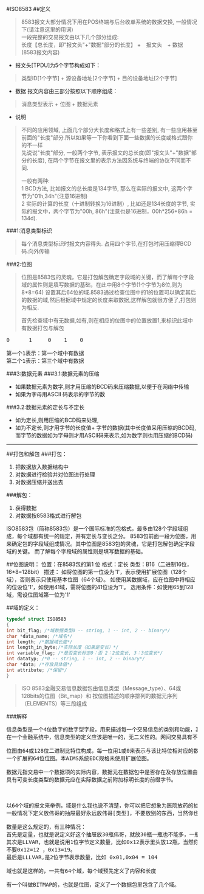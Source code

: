 #ISO8583
##定义
> 8583报文大部分情况下用在POS终端与后台收单系统的数据交换, 一般情况下(请注意这里的用词)  
> 一段完整的交易报文由以下几个部分组成:  
> 长度【总长度，即"报文头"+"数据"部分的长度】  +　报文头　+  数据(8583报文内容)


- 报文头[TPDU]为5个字节构成如下：    

> 类型ID[1个字节] + 源设备地址[2个字节] + 目的设备地址[2个字节]


- 数据 报文内容由三部分按照以下顺序组成：  

> 消息类型表示 +  位图 + 数据元素


- 说明  


> 不同的应用领域, 上面几个部分大长度和格式上有一些差别, 有一些应用甚至前面的"长度"部分.所以如果等一下你看到下面一些数据的长度或格式跟你的不一样  
> 先说说"长度"部分, 一般两个字节, 表示报文的总长度(即"报文头"+"数据"部分的长度), 在两个字节在报文里的表示方法因系统与终端的协议不同而不同.   
> 
> 一般有两种:  
> 1 BCD方法, 比如报文的总长度是134字节, 那么在实际的报文中, 这两个字节为"01h,34h"(注意16进制)  
> 2 实际的计算的长度（十进制转换为16进制）, 比如还是134长度的字节, 实际的报文中，两个字节为"00h, 86h"(注意也是16进制，00h*256+86h = 134d).

###1:消息类型标识
> 每个消息类型标识时报文内容得头.
> 占用四个字节,在打包时用压缩得BCD码.向外传输


###2:位图
> 位图是8583包的灵魂，它是打包解包确定字段域的关键，而了解每个字段域的属性则是填写数据的基础，在此中用8个字节(1个字节为8位,则为8*8=64)
> 设置其后64位的域.8583通过检查位图中的1的位置可以确定其后的数据的域,然后根据域中规定的长度来取数据,这样解包就很方便了,打包则为相反.
> 
> 首先检查域中有无数据,如有,则在相应的位图中的位置放置1,来标识此域中有数据打包与解包


<pre>
0      1     0    1    0

第一个1表示：第一个域中有数据
第二个1表示：第三个域中有数据
</pre>



###3:数据元素
###3.1:数据元素的压缩
-   如果数据元素为数字,则才用压缩的BCD码来压缩数据,以便于在网络中传输
-   如果为字母用ASCII 码表示的字节的数

###3.2:数据元素的定长与不定长
-   如为定长,则用压缩的BCD码来处理,
-   如为不定长,则才用字节的长度值+ 字节的数据(其中长度值采用压缩的BCD码,而字节的数据如为字母则才用ASCII码来表示,如为数字则也用压缩的BCD码)


------------------------------------------------------------------------------------
##打包和解包
###打包：
1. 把数据放入数据结构中
1. 对数据进行检验并对位图进行处理
1. 对数据压缩并送出去

###解包：
1. 获得数据
1. 对数据按8583格式进行解包


ISO8583包（简称8583包）是一个国际标准的包格式，最多由128个字段域组成，每个域都有统一的规定，并有定长与变长之分。
8583包前面一段为位图，用来确定包的字段域组成情况。其中位图是8583包的灵魂，它是打包解包确定字段域的关键。
 而了解每个字段域的属性则是填写数据的基础。
 
##位图说明：
位置：在8583包的第1 位
格式：定长 
类型：B16（二进制16位，16*8=128bit） 
描述： 
如将位图的第一位设为'1'，表示使用扩展位图（128个域），否则表示只使用基本位图（64个域）。 
如使用某数据域，应在位图中将相应的位设位'1'，如使用41域，需将位图的41位设为'1'。 
选用条件：如使用65到128域，需设位图域第一位为'1' 

##域的定义： 
```c++
typedef struct ISO8583 
{ 
int bit_flag; /*域数据类型0 -- string, 1 -- int, 2 -- binary*/ 
char *data_name; /*域名*/ 
int length; /*数据域长度*/ 
int length_in_byte;/*实际长度（如果是变长）*/ 
int variable_flag; /*是否变长标志0：否 2：2位变长, 3：3位变长*/ 
int datatyp; /*0 -- string, 1 -- int, 2 -- binary*/ 
char *data; /*存放具体值*/ 
int attribute; /*保留*/ 
}
```

> ISO 8583金融交易信息数据包由信息类型（Message_type）、64或128bits的位图（Bit_map）和
> 按位图描述的顺序排列的数据元序列（ELEMENTS）等三段组成
 
###解释
<pre>
信息类型是一个4位数字的数字型字段，用来描述每一个交易信息的类别和功能，其中前两位数字标明信息类别，如授权信息、金融交易信息、管理信息，等等。
在一个金融系统中，信息类型的定义应该是唯一的，无二义性的。网间交易具有不同的信息类型定义时, 应在交换报文的发送前和接收后完成类型转换处理。 

位图由64或128位二进制比特位构成，每一位用1或0来表示与该比特位相对应的数据元存在或不存在。位图的第一位为1时，表示64位的位图后紧接着
一个扩展的64位位图。本AIMS系统EDC规格未使用扩展位图。 

数据元指交易中一个数据项的实际内容，数据元在数据包中是否存在及存放位置由位图中的相应比特位确定。一些数据元有固定的长度，一些数据元为变长。
具有可变长度类型的数据元应在实际数据之前附加标明长度的前缀字节。



以64个域的报文来举例，域是什么我也说不清楚，你可以把它想象为医院放药的抽屉，一个抽屉预先定义好要放什么东西，比如伟哥，或者感冒冲剂，
一般情况下定义放伟哥的抽屉最好永远放伟哥[类型]，不要放别的东西，当然你也可以放板蓝根，但这样的话容易出错，也不太规范。

数量是这么规定的，有三种情况：
首先是定量，也就是说定义好这个抽屉放30瓶伟哥，就放30瓶一瓶也不能多，一瓶也不能少。
其次是LLVAR，也就是说用1位字节定义数量，比如0x12表示里头放12瓶，当然你也可以理解为16+2=18瓶。但要是0x12表示12，那0x13就等于13，
不要0x12=12 ，0x13=19。
最后是LLLVAR,是2位字节表示数量，比如 0x01,0x04 = 104

域也就是这样的，一共有64个域，每个域预先定义了内容和长度

有一个叫做BITMAP的，也就是位图，定义了一个数据包里包含了几个域。
</pre>